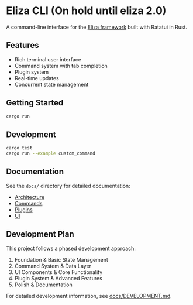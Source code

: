 # Eliza CLI (On hold until eliza 2.0)

A command-line interface for the [Eliza framework](https://github.com/ai16z/eliza) built with Ratatui in Rust.

## Features

- Rich terminal user interface
- Command system with tab completion
- Plugin system
- Real-time updates
- Concurrent state management

## Getting Started

```bash
cargo run
```

## Development

```bash
cargo test
cargo run --example custom_command
```

## Documentation

See the `docs/` directory for detailed documentation:

- [Architecture](docs/ARCHITECTURE.md)
- [Commands](docs/COMMANDS.md)
- [Plugins](docs/PLUGINS.md)
- [UI](docs/UI.md)

## Development Plan

This project follows a phased development approach:

1. Foundation & Basic State Management 
2. Command System & Data Layer
3. UI Components & Core Functionality 
4. Plugin System & Advanced Features 
5. Polish & Documentation 

For detailed development information, see [docs/DEVELOPMENT.md](docs/DEVELOPMENT.md).
